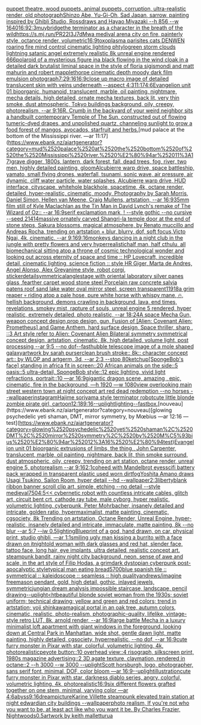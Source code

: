[puppet theatre, wood puppets, animal puppets, corruption, ultra-realistic render, old photograph](https://www.ebank.nz/aiartgenerator?category=puppet%2520theatre%2C%2520wood%2520puppets%2C%2520animal%2520puppets%2C%2520corruption%2C%2520ultra-realistic%2520render%2C%2520old%2520photograph)[Shinzo Abe, Yu-Gi-Oh, Sad Japan, sarrow, painting inspired by Ghibli Studio, Rossdraws and Hayao Miyazaki --h 856 --w 1640](https://www.ebank.nz/aiartgenerator?category=Shinzo%2520Abe%2C%2520Yu-Gi-Oh%2C%2520Sad%2520Japan%2C%2520sarrow%2C%2520painting%2520inspired%2520by%2520Ghibli%2520Studio%2C%2520Rossdraws%2520and%2520Hayao%2520Miyazaki%2520--h%2520856%2520--w%25201640)[16:9](https://www.ebank.nz/aiartgenerator?category=16%3A9)[2:3](https://www.ebank.nz/aiartgenerator?category=2%3A3)[muybridge](https://www.ebank.nz/aiartgenerator?category=muybridge)[the terminator as a character in the breath of the wild](https://www.ebank.nz/aiartgenerator?category=the%2520terminator%2520as%2520a%2520character%2520in%2520the%2520breath%2520of%2520the%2520wild)[<https://s.mj.run/PR22I3J7dMw>](https://www.ebank.nz/aiartgenerator?category=%3Chttps%3A//s.mj.run/PR22I3J7dMw%3E)[a medival arena city on fire, painterly style, octance render, volumetric](https://www.ebank.nz/aiartgenerator?category=a%2520medival%2520arena%2520city%2520on%2520fire%2C%2520painterly%2520style%2C%2520octance%2520render%2C%2520volumetric)[16:9](https://www.ebank.nz/aiartgenerator?category=16%3A9)[toxoplasma parisites cats DENWEN roaring fire mind control cinematic lighting  phtylogreen storm clouds lightning satanic angel extremely realistic 8k unreal engine rendered 666](https://www.ebank.nz/aiartgenerator?category=toxoplasma%2520parisites%2520cats%2520DENWEN%2520roaring%2520fire%2520mind%2520control%2520cinematic%2520lighting%2520%2520phtylogreen%2520storm%2520clouds%2520lightning%2520satanic%2520angel%2520extremely%2520realistic%25208k%2520unreal%2520engine%2520rendered%2520666)[polaroid of a mysterious figure ina black flowing in the wind cloak in a detailed dark brutalist liminal space in the style of floria sigismondi and matt mahurin and robert mapplethorpe cinematic depth moody dark film emulsion photograph](https://www.ebank.nz/aiartgenerator?category=polaroid%2520of%2520a%2520mysterious%2520figure%2520ina%2520black%2520flowing%2520in%2520the%2520wind%2520cloak%2520in%2520a%2520detailed%2520dark%2520brutalist%2520liminal%2520space%2520in%2520the%2520style%2520of%2520floria%2520sigismondi%2520and%2520matt%2520mahurin%2520and%2520robert%2520mapplethorpe%2520cinematic%2520depth%2520moody%2520dark%2520film%2520emulsion%2520photograph)[7:2](https://www.ebank.nz/aiartgenerator?category=7%3A2)[9:16](https://www.ebank.nz/aiartgenerator?category=9%3A16)[16:9](https://www.ebank.nz/aiartgenerator?category=16%3A9)[close up macro image of detailed translucent skin with veins underneath --aspect 4:3](https://www.ebank.nz/aiartgenerator?category=close%2520up%2520macro%2520image%2520of%2520detailed%2520translucent%2520skin%2520with%2520veins%2520underneath%2520--aspect%25204%3A3)[11:17](https://www.ebank.nz/aiartgenerator?category=11%3A17)[4:6](https://www.ebank.nz/aiartgenerator?category=4%3A6)[Evangelion unit 01  bioorganic, humanoid, translucent, marble, oil painting, nightmare, mecha details, high detailed, ornate mecha textures,  back lit, very thin smoke, dust atmospheric, Tokyo buildings background, oily, creepy,  photorealism, --ar 9:16](https://www.ebank.nz/aiartgenerator?category=Evangelion%2520unit%252001%2520%2520bioorganic%2C%2520humanoid%2C%2520translucent%2C%2520marble%2C%2520oil%2520painting%2C%2520nightmare%2C%2520mecha%2520details%2C%2520high%2520detailed%2C%2520ornate%2520mecha%2520textures%2C%2520%2520back%2520lit%2C%2520very%2520thin%2520smoke%2C%2520dust%2520atmospheric%2C%2520Tokyo%2520buildings%2520background%2C%2520oily%2C%2520creepy%2C%2520%2520photorealism%2C%2520--ar%25209%3A16)[R. Crumb ](https://www.ebank.nz/aiartgenerator?category=R.%2520Crumb%2520)[in the backyard of your weird neighbor sits a handbuilt contemporary Temple of The Sun, constructed out of flowing tumeric-dyed drapes, and unpolished quartz, channeling sunlight to grow a food forest of mangos, avocados, starfruit and herbs.](https://www.ebank.nz/aiartgenerator?category=in%2520the%2520backyard%2520of%2520your%2520weird%2520neighbor%2520sits%2520a%2520handbuilt%2520contemporary%2520Temple%2520of%2520The%2520Sun%2C%2520constructed%2520out%2520of%2520flowing%2520tumeric-dyed%2520drapes%2C%2520and%2520unpolished%2520quartz%2C%2520channeling%2520sunlight%2520to%2520grow%2520a%2520food%2520forest%2520of%2520mangos%2C%2520avocados%2C%2520starfruit%2520and%2520herbs.)[mud palace at the bottom of the Mississippi river. —ar 11:17](https://www.ebank.nz/aiartgenerator?category=mud%2520palace%2520at%2520the%2520bottom%2520of%2520the%2520Mississippi%2520river.%2520%E2%80%94ar%252011%3A17)[grave digger, 1800s, lantern, dark forest, fall, dead trees, fog, river, two men, highly detailed painting, gloom](https://www.ebank.nz/aiartgenerator?category=grave%2520digger%2C%25201800s%2C%2520lantern%2C%2520dark%2520forest%2C%2520fall%2C%2520dead%2520trees%2C%2520fog%2C%2520river%2C%2520two%2520men%2C%2520highly%2520detailed%2520painting%2C%2520gloom)[Alcubierre warp drive, space battleship, yamato, small flying drones, waterfall, tsunami, sonic wave, air pressure, air dynamic, cliff water particle, water splashes, Alcubierre warp drive, HUD interface, cityscape, whitehole blackhole, spacetime, 4k, octane render, detailed, hyper-realistic, cinematic, moody, Photography by Sarah Morris, Daniel Simon, Hellen van Meene, Craig Mullens, artstation, --ar 16:9](https://www.ebank.nz/aiartgenerator?category=Alcubierre%2520warp%2520drive%2C%2520space%2520battleship%2C%2520yamato%2C%2520small%2520flying%2520drones%2C%2520waterfall%2C%2520tsunami%2C%2520sonic%2520wave%2C%2520air%2520pressure%2C%2520air%2520dynamic%2C%2520cliff%2520water%2520particle%2C%2520water%2520splashes%2C%2520Alcubierre%2520warp%2520drive%2C%2520HUD%2520interface%2C%2520cityscape%2C%2520whitehole%2520blackhole%2C%2520spacetime%2C%25204k%2C%2520octane%2520render%2C%2520detailed%2C%2520hyper-realistic%2C%2520cinematic%2C%2520moody%2C%2520Photography%2520by%2520Sarah%2520Morris%2C%2520Daniel%2520Simon%2C%2520Hellen%2520van%2520Meene%2C%2520Craig%2520Mullens%2C%2520artstation%2C%2520--ar%252016%3A9)[35mm film still of Kyle Maclachlan as the Tin Man in David Lynch's remake of The Wizard of Oz:: --ar 16:9](https://www.ebank.nz/aiartgenerator?category=35mm%2520film%2520still%2520of%2520Kyle%2520Maclachlan%2520as%2520the%2520Tin%2520Man%2520in%2520David%2520Lynch%27s%2520remake%2520of%2520The%2520Wizard%2520of%2520Oz%3A%3A%2520--ar%252016%3A9)[serif exclamation mark, ! --style gothic --no cursive --seed 21414](https://www.ebank.nz/aiartgenerator?category=serif%2520exclamation%2520mark%2C%2520%21%2520--style%2520gothic%2520--no%2520cursive%2520--seed%252021414)[massive ornately carved Shangri-la temple door at the end of stone steps, Sakura blossoms, magical atmosphere, by Renato muccillo and Andreas Rocha, trending on artstation + blur, blurry, dof, soft focus,Victo Ngai, 4k, cinematic, --ar 9:16](https://www.ebank.nz/aiartgenerator?category=massive%2520ornately%2520carved%2520Shangri-la%2520temple%2520door%2520at%2520the%2520end%2520of%2520stone%2520steps%2C%2520Sakura%2520blossoms%2C%2520magical%2520atmosphere%2C%2520by%2520Renato%2520muccillo%2520and%2520Andreas%2520Rocha%2C%2520trending%2520on%2520artstation%2520%2B%2520blur%2C%2520blurry%2C%2520dof%2C%2520soft%2520focus%2CVicto%2520Ngai%2C%25204k%2C%2520cinematic%2C%2520--ar%25209%3A16)[9:16](https://www.ebank.nz/aiartgenerator?category=9%3A16)[monkeys dancing in a night club in the jungle with pretty flowers and very hyperrealistic](https://www.ebank.nz/aiartgenerator?category=monkeys%2520dancing%2520in%2520a%2520night%2520club%2520in%2520the%2520jungle%2520with%2520pretty%2520flowers%2520and%2520very%2520hyperrealistic)[half man, half cthulu, all biomechanical sitting atop a throne of cosmic technological wonder and looking out across eternity of space and time :: HP Lovecraft, incredible detail, cinematic lighting, science fiction :: style HR Giger, Marta de Andres, Angel Alonso, Alex Grey](https://www.ebank.nz/aiartgenerator?category=half%2520man%2C%2520half%2520cthulu%2C%2520all%2520biomechanical%2520sitting%2520atop%2520a%2520throne%2520of%2520cosmic%2520technological%2520wonder%2520and%2520looking%2520out%2520across%2520eternity%2520of%2520space%2520and%2520time%2520%3A%3A%2520HP%2520Lovecraft%2C%2520incredible%2520detail%2C%2520cinematic%2520lighting%2C%2520science%2520fiction%2520%3A%3A%2520style%2520HR%2520Giger%2C%2520Marta%2520de%2520Andres%2C%2520Angel%2520Alonso%2C%2520Alex%2520Grey)[anime style, robot corgi, sticker](https://www.ebank.nz/aiartgenerator?category=anime%2520style%2C%2520robot%2520corgi%2C%2520sticker)[detail](https://www.ebank.nz/aiartgenerator?category=detail)[symmetrical](https://www.ebank.nz/aiartgenerator?category=symmetrical)[angle](https://www.ebank.nz/aiartgenerator?category=angle)[stage with oriental laboratory silver panes glass ,fearther carpet wood stone steel Porcelain raw concrete salvia patens roof sand lake water oval mirror steel, screen transparent](https://www.ebank.nz/aiartgenerator?category=stage%2520with%2520oriental%2520laboratory%2520silver%2520panes%2520glass%2520%2Cfearther%2520carpet%2520wood%2520stone%2520steel%2520Porcelain%2520raw%2520concrete%2520salvia%2520patens%2520roof%2520sand%2520lake%2520water%2520oval%2520mirror%2520steel%2C%2520screen%2520transparent)[11918](https://www.ebank.nz/aiartgenerator?category=11918)[a grim reaper 💀 riding atop a pale hose, pure white horse with whispy mane, 🔥, hellish background,  demons  crawling in background, lava, end times, revelations, smokey mist, rapture of souls, unreal engine 5 rendered, hyper realistic,  extremely detailed,  photo realistic,  --ar 18:24](https://www.ebank.nz/aiartgenerator?category=a%2520grim%2520reaper%2520%F0%9F%92%80%2520riding%2520atop%2520a%2520pale%2520hose%2C%2520pure%2520white%2520horse%2520with%2520whispy%2520mane%2C%2520%F0%9F%94%A5%2C%2520hellish%2520background%2C%2520%2520demons%2520%2520crawling%2520in%2520background%2C%2520lava%2C%2520end%2520times%2C%2520revelations%2C%2520smokey%2520mist%2C%2520rapture%2520of%2520souls%2C%2520unreal%2520engine%25205%2520rendered%2C%2520hyper%2520realistic%2C%2520%2520extremely%2520detailed%2C%2520%2520photo%2520realistic%2C%2520%2520--ar%252018%3A24)[A space Mecha Gun,  weapon concept design,prop design, gun, Fusion of [Alien: Covenant Alien: Prometheus] and Game Anthem,  hard surface design, Space thriller, sharp , ::3  Art style refer to Alien: Covenant Alien   Bilateral symmetry       symmetrical   concept design,  artstation, cinematic,  8k, high detailed,  volume light,  post processing    --ar 9:5   --no dof](https://www.ebank.nz/aiartgenerator?category=A%2520space%2520Mecha%2520Gun%2C%2520%2520weapon%2520concept%2520design%2Cprop%2520design%2C%2520gun%2C%2520Fusion%2520of%2520%5BAlien%3A%2520Covenant%2520Alien%3A%2520Prometheus%5D%2520and%2520Game%2520Anthem%2C%2520%2520hard%2520surface%2520design%2C%2520Space%2520thriller%2C%2520sharp%2520%2C%2520%3A%3A3%2520%2520Art%2520style%2520refer%2520to%2520Alien%3A%2520Covenant%2520Alien%2520%2520%2520Bilateral%2520symmetry%2520%2520%2520%2520%2520%2520%2520symmetrical%2520%2520%2520concept%2520design%2C%2520%2520artstation%2C%2520cinematic%2C%2520%25208k%2C%2520high%2520detailed%2C%2520%2520volume%2520light%2C%2520%2520post%2520processing%2520%2520%2520%2520--ar%25209%3A5%2520%2520%2520--no%2520dof)[--fast](https://www.ebank.nz/aiartgenerator?category=--fast)[hubble telescope image of a mole shaped galaxy](https://www.ebank.nz/aiartgenerator?category=hubble%2520telescope%2520image%2520of%2520a%2520mole%2520shaped%2520galaxy)[artwork by sarah purser](https://www.ebank.nz/aiartgenerator?category=artwork%2520by%2520sarah%2520purser)[clean brush stroke:: 8k:: character concept art:: by WLOP and artgerm, 3d, --ar 2:3 --stop 80](https://www.ebank.nz/aiartgenerator?category=clean%2520brush%2520stroke%3A%3A%25208k%3A%3A%2520character%2520concept%2520art%3A%3A%2520by%2520WLOP%2520and%2520artgerm%2C%25203d%2C%2520--ar%25202%3A3%2520--stop%252080)[ketchup](https://www.ebank.nz/aiartgenerator?category=ketchup)[[SpongeBob's face] standing in africa fit in screen::20 African animals on the side::5 oasis::5 ultra-detail, SpongeBob style::12 epic lighting, vivid light refractions, portrait::10 —ar 16:9](https://www.ebank.nz/aiartgenerator?category=%5BSpongeBob%27s%2520face%5D%2520standing%2520in%2520africa%2520fit%2520in%2520screen%3A%3A20%2520African%2520animals%2520on%2520the%2520side%3A%3A5%2520oasis%3A%3A5%2520ultra-detail%2C%2520SpongeBob%2520style%3A%3A12%2520epic%2520lighting%2C%2520vivid%2520light%2520refractions%2C%2520portrait%3A%3A10%2520%E2%80%94ar%252016%3A9)[gigantic dragon scene, amazing , epic, cinematic, fire in the background, —h 1920 —w 1080](https://www.ebank.nz/aiartgenerator?category=gigantic%2520dragon%2520scene%2C%2520amazing%2520%2C%2520epic%2C%2520cinematic%2C%2520fire%2520in%2520the%2520background%2C%2520%E2%80%94h%25201920%2520%E2%80%94w%25201080)[view overlooking main street western town at night concept art red dead redemption --no horses --wallpaper](https://www.ebank.nz/aiartgenerator?category=view%2520overlooking%2520main%2520street%2520western%2520town%2520at%2520night%2520concept%2520art%2520red%2520dead%2520redemption%2520--no%2520horses%2520--wallpaper)[instagram](https://www.ebank.nz/aiartgenerator?category=instagram)[Hajime soriyama style terminator robot](https://www.ebank.nz/aiartgenerator?category=Hajime%2520soriyama%2520style%2520terminator%2520robot)[cute little blonde zombie pirate girl, cartoon](https://www.ebank.nz/aiartgenerator?category=cute%2520little%2520blonde%2520zombie%2520pirate%2520girl%2C%2520cartoon)[12:18](https://www.ebank.nz/aiartgenerator?category=12%3A18)[9:16](https://www.ebank.nz/aiartgenerator?category=9%3A16)[--uplight](https://www.ebank.nz/aiartgenerator?category=--uplight)[lighting](https://www.ebank.nz/aiartgenerator?category=lighting)[--fast](https://www.ebank.nz/aiartgenerator?category=--fast)[box.](https://www.ebank.nz/aiartgenerator?category=box.)[nouveau](https://www.ebank.nz/aiartgenerator?category=nouveau)[glowing psychedelic yeti shaman, DMT, mirror symmetry, by Mœbius —ar 12:16 —test](https://www.ebank.nz/aiartgenerator?category=glowing%2520psychedelic%2520yeti%2520shaman%2C%2520DMT%2C%2520mirror%2520symmetry%2C%2520by%2520M%C5%93bius%2520%E2%80%94ar%252012%3A16%2520%E2%80%94test)[Evangelion unit 01  bioorganic extrusions of limbs, the thing,, John Carpenter, translucent, marble, oil painting, nightmare, back lit, thin smoke surround, dust atmospheric, oily, creepy, trending on art station, octane render, unreal engine 5, photorealism --ar 9:16](https://www.ebank.nz/aiartgenerator?category=Evangelion%2520unit%252001%2520%2520bioorganic%2520extrusions%2520of%2520limbs%2C%2520the%2520thing%2C%2C%2520John%2520Carpenter%2C%2520translucent%2C%2520marble%2C%2520oil%2520painting%2C%2520nightmare%2C%2520back%2520lit%2C%2520thin%2520smoke%2520surround%2C%2520dust%2520atmospheric%2C%2520oily%2C%2520creepy%2C%2520trending%2520on%2520art%2520station%2C%2520octane%2520render%2C%2520unreal%2520engine%25205%2C%2520photorealism%2520--ar%25209%3A16)[2:1](https://www.ebank.nz/aiartgenerator?category=2%3A1)[coheed with Mandelbrot eyes](https://www.ebank.nz/aiartgenerator?category=coheed%2520with%2520Mandelbrot%2520eyes)[scifi battery pack wrapped in transparent plastic used worn dirt](https://www.ebank.nz/aiartgenerator?category=scifi%2520battery%2520pack%2520wrapped%2520in%2520transparent%2520plastic%2520used%2520worn%2520dirt)[fog](https://www.ebank.nz/aiartgenerator?category=fog)[Yoshita Amano draws Usagi Tsukino, Sailon Room, hyper detail --hd --wallpaper](https://www.ebank.nz/aiartgenerator?category=Yoshita%2520Amano%2520draws%2520Usagi%2520Tsukino%2C%2520Sailon%2520Room%2C%2520hyper%2520detail%2520--hd%2520--wallpaper)[2:3](https://www.ebank.nz/aiartgenerator?category=2%3A3)[liberty](https://www.ebank.nz/aiartgenerator?category=liberty)[blank ribbon banner scroll clip art, simple, etching --no detail --style medieval](https://www.ebank.nz/aiartgenerator?category=blank%2520ribbon%2520banner%2520scroll%2520clip%2520art%2C%2520simple%2C%2520etching%2520--no%2520detail%2520--style%2520medieval)[750](https://www.ebank.nz/aiartgenerator?category=750)[4:5](https://www.ebank.nz/aiartgenerator?category=4%3A5)[<< cybernetic robot with countless intricate cables, glitch art, circuit bent crt, cathode ray tube, male cyborg, hyper realistic, volumetric lighting, cyberpunk, Peter Mohrbacher, insanely detailed and intricate, golden ratio, hypermaximalist, matte painting, cinematic, cgsociety, 8k Trending on artstation, Octane Render, Unreal Engine, hyper-realistic, insanely detailed and intricate, immaculate, matte painting, 8k --no blur --ar 5:7 --iw 0.5](https://www.ebank.nz/aiartgenerator?category=%3C%3C%2520cybernetic%2520robot%2520with%2520countless%2520intricate%2520cables%2C%2520glitch%2520art%2C%2520circuit%2520bent%2520crt%2C%2520cathode%2520ray%2520tube%2C%2520male%2520cyborg%2C%2520hyper%2520realistic%2C%2520volumetric%2520lighting%2C%2520cyberpunk%2C%2520Peter%2520Mohrbacher%2C%2520insanely%2520detailed%2520and%2520intricate%2C%2520golden%2520ratio%2C%2520hypermaximalist%2C%2520matte%2520painting%2C%2520cinematic%2C%2520cgsociety%2C%25208k%2520Trending%2520on%2520artstation%2C%2520Octane%2520Render%2C%2520Unreal%2520Engine%2C%2520hyper-realistic%2C%2520insanely%2520detailed%2520and%2520intricate%2C%2520immaculate%2C%2520matte%2520painting%2C%25208k%2520--no%2520blur%2520--ar%25205%3A7%2520--iw%25200.5)[lighting](https://www.ebank.nz/aiartgenerator?category=lighting)[Blueprint of a god, hand drawn, on car, physical print, studio ghibli, —ar 1:1](https://www.ebank.nz/aiartgenerator?category=Blueprint%2520of%2520a%2520god%2C%2520hand%2520drawn%2C%2520on%2520car%2C%2520physical%2520print%2C%2520studio%2520ghibli%2C%2520%E2%80%94ar%25201%3A1)[smiling ugly man kissing a burrito with a face drawn on it](https://www.ebank.nz/aiartgenerator?category=smiling%2520ugly%2520man%2520kissing%2520a%2520burrito%2520with%2520a%2520face%2520drawn%2520on%2520it)[night](https://www.ebank.nz/aiartgenerator?category=night)[old woman with dark glasses and red hat, slender face, tattoo face, long hair, eye implants, ultra detailed, realistic concept art. steampunk bandit, rainy night city background, neon, sense of awe and scale, in the art style of Filip Hodas, a grimdark dystopian cyberpunk post-apocalyptic style](https://www.ebank.nz/aiartgenerator?category=old%2520woman%2520with%2520dark%2520glasses%2520and%2520red%2520hat%2C%2520slender%2520face%2C%2520tattoo%2520face%2C%2520long%2520hair%2C%2520eye%2520implants%2C%2520ultra%2520detailed%2C%2520realistic%2520concept%2520art.%2520steampunk%2520bandit%2C%2520rainy%2520night%2520city%2520background%2C%2520neon%2C%2520sense%2520of%2520awe%2520and%2520scale%2C%2520in%2520the%2520art%2520style%2520of%2520Filip%2520Hodas%2C%2520a%2520grimdark%2520dystopian%2520cyberpunk%2520post-apocalyptic%2520style)[typical man eating bread](https://www.ebank.nz/aiartgenerator?category=typical%2520man%2520eating%2520bread)[5700](https://www.ebank.nz/aiartgenerator?category=5700)[blue spanish tile :: symmetrical :: kaleidoscope :: seamless :: high quality](https://www.ebank.nz/aiartgenerator?category=blue%2520spanish%2520tile%2520%3A%3A%2520symmetrical%2520%3A%3A%2520kaleidoscope%2520%3A%3A%2520seamless%2520%3A%3A%2520high%2520quality)[andrews](https://www.ebank.nz/aiartgenerator?category=andrews)[/imagine freemason pendant, gold, high detail, gothic, inlayed jewels, symmetric](https://www.ebank.nz/aiartgenerator?category=/imagine%2520freemason%2520pendant%2C%2520gold%2C%2520high%2520detail%2C%2520gothic%2C%2520inlayed%2520jewels%2C%2520symmetric)[jungian dream analysis impossible staircase, landscape, pencil drawing](https://www.ebank.nz/aiartgenerator?category=jungian%2520dream%2520analysis%2520impossible%2520staircase%2C%2520landscape%2C%2520pencil%2520drawing)[--uplight](https://www.ebank.nz/aiartgenerator?category=--uplight)[<htbeautiful blonde soviet woman from the 1930s; soviet uniform; technical drawing; yellow and green and red colors; trend in artstation; yoji shinkawa](https://www.ebank.nz/aiartgenerator?category=%3Chtbeautiful%2520blonde%2520soviet%2520woman%2520from%2520the%25201930s%3B%2520soviet%2520uniform%3B%2520technical%2520drawing%3B%2520yellow%2520and%2520green%2520and%2520red%2520colors%3B%2520trend%2520in%2520artstation%3B%2520yoji%2520shinkawa)[magical portal in an oak tree, autumn colors, cinematic, realistic, photo-realism, photographic-quality, lifelike, vintage-style retro LUT, 8k, arnold render, --ar 16:9](https://www.ebank.nz/aiartgenerator?category=magical%2520portal%2520in%2520an%2520oak%2520tree%2C%2520autumn%2520colors%2C%2520cinematic%2C%2520realistic%2C%2520photo-realism%2C%2520photographic-quality%2C%2520lifelike%2C%2520vintage-style%2520retro%2520LUT%2C%25208k%2C%2520arnold%2520render%2C%2520--ar%252016%3A9)[large battle Mecha in a luxury minimalist loft apartment with giant windows in the foreground, looking down at Central Park in Manhattan, wide shot, gentle dawn light, matte painting, highly detailed, cgsociety, hyperrealistic, --no dof, --ar 16:9](https://www.ebank.nz/aiartgenerator?category=large%2520battle%2520Mecha%2520in%2520a%2520luxury%2520minimalist%2520loft%2520apartment%2520with%2520giant%2520windows%2520in%2520the%2520foreground%2C%2520looking%2520down%2520at%2520Central%2520Park%2520in%2520Manhattan%2C%2520wide%2520shot%2C%2520gentle%2520dawn%2520light%2C%2520matte%2520painting%2C%2520highly%2520detailed%2C%2520cgsociety%2C%2520hyperrealistic%2C%2520--no%2520dof%2C%2520--ar%252016%3A9)[cute furry monster in Pixar with star, colorful, volumetric lighting, 4k, photorealistic](https://www.ebank.nz/aiartgenerator?category=cute%2520furry%2520monster%2520in%2520Pixar%2520with%2520star%2C%2520colorful%2C%2520volumetric%2520lighting%2C%25204k%2C%2520photorealistic)[peyote button::10 overhead view::4 risograph, silkscreen print, 1980s magazine advertising::2 3D agate texture, claymation, rendered in octane::2 --h 3000 --w 3000 --uplight](https://www.ebank.nz/aiartgenerator?category=peyote%2520button%3A%3A10%2520overhead%2520view%3A%3A4%2520risograph%2C%2520silkscreen%2520print%2C%25201980s%2520magazine%2520advertising%3A%3A2%25203D%2520agate%2520texture%2C%2520claymation%2C%2520rendered%2520in%2520octane%3A%3A2%2520--h%25203000%2520--w%25203000%2520--uplight)[Scott horsburgh, logo,  photographer, sans serif font, minimal, DOF, color bloom —ar 16:9](https://www.ebank.nz/aiartgenerator?category=Scott%2520horsburgh%2C%2520logo%2C%2520%2520photographer%2C%2520sans%2520serif%2520font%2C%2520minimal%2C%2520DOF%2C%2520color%2520bloom%2520%E2%80%94ar%252016%3A9)[--uplight](https://www.ebank.nz/aiartgenerator?category=--uplight)[illustration](https://www.ebank.nz/aiartgenerator?category=illustration)[cute furry monster in Pixar with star, darkness diablo series, angry, colorful, volumetric lighting, 4k, photorealistic](https://www.ebank.nz/aiartgenerator?category=cute%2520furry%2520monster%2520in%2520Pixar%2520with%2520star%2C%2520darkness%2520diablo%2520series%2C%2520angry%2C%2520colorful%2C%2520volumetric%2520lighting%2C%25204k%2C%2520photorealistic)[16:9](https://www.ebank.nz/aiartgenerator?category=16%3A9)[six different  flowers grafted together on one stem, minimal, varying color —ar 4:6](https://www.ebank.nz/aiartgenerator?category=six%2520different%2520%2520flowers%2520grafted%2520together%2520on%2520one%2520stem%2C%2520minimal%2C%2520varying%2520color%2520%E2%80%94ar%25204%3A6)[abyss](https://www.ebank.nz/aiartgenerator?category=abyss)[9:16](https://www.ebank.nz/aiartgenerator?category=9%3A16)[dream](https://www.ebank.nz/aiartgenerator?category=dream)[picture](https://www.ebank.nz/aiartgenerator?category=picture)[Karine Villette steampunk elevated train station at night edwardian city buildings --wallpaper](https://www.ebank.nz/aiartgenerator?category=Karine%2520Villette%2520steampunk%2520elevated%2520train%2520station%2520at%2520night%2520edwardian%2520city%2520buildings%2520--wallpaper)[photo realism, If you're not who you want to be, at least act like who you want it be. By Charles Frazier, Nightwoods](https://www.ebank.nz/aiartgenerator?category=photo%2520realism%2C%2520If%2520you%27re%2520not%2520who%2520you%2520want%2520to%2520be%2C%2520at%2520least%2520act%2520like%2520who%2520you%2520want%2520it%2520be.%2520By%2520Charles%2520Frazier%2C%2520Nightwoods)[0.5](https://www.ebank.nz/aiartgenerator?category=0.5)[artwork by keith mallett](https://www.ebank.nz/aiartgenerator?category=artwork%2520by%2520keith%2520mallett)[urua](https://www.ebank.nz/aiartgenerator?category=urua)